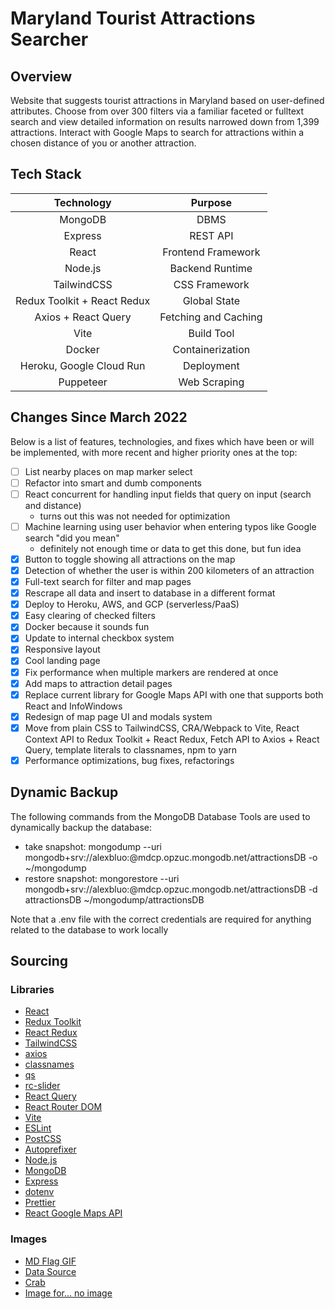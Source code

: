 # Maryland Tourist Attractions Searcher

## Overview

Website that suggests tourist attractions in Maryland based on user-defined attributes. Choose from over 300 filters via a familiar faceted or fulltext search and view detailed information on results narrowed down from 1,399 attractions. Interact with Google Maps to search for attractions within a chosen distance of you or another attraction.

## Tech Stack

|         Technology          |       Purpose        |
| :-------------------------: | :------------------: |
|           MongoDB           |         DBMS         |
|           Express           |       REST API       |
|            React            |  Frontend Framework  |
|           Node.js           |   Backend Runtime    |
|         TailwindCSS         |    CSS Framework     |
| Redux Toolkit + React Redux |     Global State     |
|     Axios + React Query     | Fetching and Caching |
|            Vite             |      Build Tool      |
|           Docker            |   Containerization   |
|  Heroku, Google Cloud Run   |      Deployment      |
|          Puppeteer          |     Web Scraping     |

## Changes Since March 2022

Below is a list of features, technologies, and fixes which have been or will be implemented, with more recent and higher priority ones at the top:

- [ ] List nearby places on map marker select
- [ ] Refactor into smart and dumb components
- [ ] React concurrent for handling input fields that query on input (search and distance)
  - turns out this was not needed for optimization
- [ ] Machine learning using user behavior when entering typos like Google search "did you mean"
  - definitely not enough time or data to get this done, but fun idea
- [x] Button to toggle showing all attractions on the map
- [x] Detection of whether the user is within 200 kilometers of an attraction
- [x] Full-text search for filter and map pages
- [x] Rescrape all data and insert to database in a different format
- [x] Deploy to Heroku, AWS, and GCP (serverless/PaaS)
- [x] Easy clearing of checked filters
- [x] Docker because it sounds fun
- [x] Update to internal checkbox system
- [x] Responsive layout
- [x] Cool landing page
- [x] Fix performance when multiple markers are rendered at once
- [x] Add maps to attraction detail pages
- [x] Replace current library for Google Maps API with one that supports both React and InfoWindows
- [x] Redesign of map page UI and modals system
- [x] Move from plain CSS to TailwindCSS, CRA/Webpack to Vite, React Context API to Redux Toolkit + React Redux, Fetch API to Axios + React Query, template literals to classnames, npm to yarn
- [x] Performance optimizations, bug fixes, refactorings

## Dynamic Backup

The following commands from the MongoDB Database Tools are used to dynamically backup the database:

- take snapshot: mongodump --uri mongodb+srv://alexbluo:@mdcp.opzuc.mongodb.net/attractionsDB -o ~/mongodump
- restore snapshot: mongorestore --uri mongodb+srv://alexbluo:@mdcp.opzuc.mongodb.net/attractionsDB -d attractionsDB ~/mongodump/attractionsDB

Note that a .env file with the correct credentials are required for anything related to the database to work locally

## Sourcing

### Libraries

- [React](https://reactjs.org/docs/getting-started.html)
- [Redux Toolkit](https://redux-toolkit.js.org/introduction/getting-started)
- [React Redux](https://react-redux.js.org/introduction/getting-started)
- [TailwindCSS](https://tailwindcss.com/docs/installation)
- [axios](https://axios-http.com/docs/intro)
- [classnames](https://github.com/JedWatson/classnames)
- [qs](https://github.com/ljharb/qs)
- [rc-slider](https://github.com/schrodinger/rc-slider)
- [React Query](https://react-query.tanstack.com/overview)
- [React Router DOM](https://reactrouter.com/docs/en/v6)
- [Vite](https://vitejs.dev/guide/)
- [ESLint](https://eslint.org/docs/user-guide/configuring/)
- [PostCSS](https://github.com/postcss/postcss)
- [Autoprefixer](https://github.com/postcss/autoprefixer)
- [Node.js](https://nodejs.org/en/docs/)
- [MongoDB](https://www.mongodb.com/docs/)
- [Express](https://expressjs.com/en/starter/installing.html)
- [dotenv](https://github.com/motdotla/dotenv)
- [Prettier](https://prettier.io/docs/en/index.html)
- [React Google Maps API](https://react-google-maps-api-docs.netlify.app/)

### Images

- [MD Flag GIF](https://giphy.com/gifs/flag-state-baltimore-l0MrFpI94esUsTbIA)
- [Data Source](https://www.visitmaryland.org/things-to-do/attractions)
- [Crab](https://www.google.com/url?sa=i&url=https%3A%2F%2Fwww.seekpng.com%2Fipng%2Fu2q8w7q8o0y3a9w7_seafood-graphic-royalty-free-sad-huge-sad-crab%2F&psig=AOvVaw2jx0wHz9fOfhmNjyJzsKxc&ust=1651669215591000&source=images&cd=vfe&ved=0CAwQjRxqFwoTCJjBjbmxw_cCFQAAAAAdAAAAABAD)
- [Image for... no image](https://depositphotos.com/vector-images/no-image-available.html)
